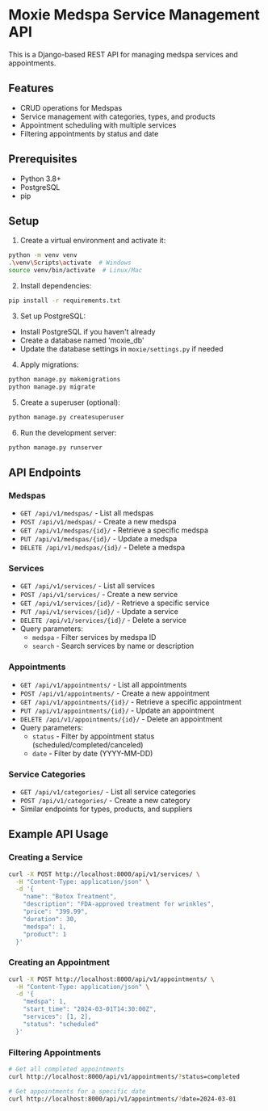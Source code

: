 # Moxie Medspa Service Management API

This is a Django-based REST API for managing medspa services and appointments.

## Features

- CRUD operations for Medspas
- Service management with categories, types, and products
- Appointment scheduling with multiple services
- Filtering appointments by status and date

## Prerequisites

- Python 3.8+
- PostgreSQL
- pip

## Setup

1. Create a virtual environment and activate it:
```bash
python -m venv venv
.\venv\Scripts\activate  # Windows
source venv/bin/activate  # Linux/Mac
```

2. Install dependencies:
```bash
pip install -r requirements.txt
```

3. Set up PostgreSQL:
- Install PostgreSQL if you haven't already
- Create a database named 'moxie_db'
- Update the database settings in `moxie/settings.py` if needed

4. Apply migrations:
```bash
python manage.py makemigrations
python manage.py migrate
```

5. Create a superuser (optional):
```bash
python manage.py createsuperuser
```

6. Run the development server:
```bash
python manage.py runserver
```

## API Endpoints

### Medspas
- `GET /api/v1/medspas/` - List all medspas
- `POST /api/v1/medspas/` - Create a new medspa
- `GET /api/v1/medspas/{id}/` - Retrieve a specific medspa
- `PUT /api/v1/medspas/{id}/` - Update a medspa
- `DELETE /api/v1/medspas/{id}/` - Delete a medspa

### Services
- `GET /api/v1/services/` - List all services
- `POST /api/v1/services/` - Create a new service
- `GET /api/v1/services/{id}/` - Retrieve a specific service
- `PUT /api/v1/services/{id}/` - Update a service
- `DELETE /api/v1/services/{id}/` - Delete a service
- Query parameters:
  - `medspa` - Filter services by medspa ID
  - `search` - Search services by name or description

### Appointments
- `GET /api/v1/appointments/` - List all appointments
- `POST /api/v1/appointments/` - Create a new appointment
- `GET /api/v1/appointments/{id}/` - Retrieve a specific appointment
- `PUT /api/v1/appointments/{id}/` - Update an appointment
- `DELETE /api/v1/appointments/{id}/` - Delete an appointment
- Query parameters:
  - `status` - Filter by appointment status (scheduled/completed/canceled)
  - `date` - Filter by date (YYYY-MM-DD)

### Service Categories
- `GET /api/v1/categories/` - List all service categories
- `POST /api/v1/categories/` - Create a new category
- Similar endpoints for types, products, and suppliers

## Example API Usage

### Creating a Service

```bash
curl -X POST http://localhost:8000/api/v1/services/ \
  -H "Content-Type: application/json" \
  -d '{
    "name": "Botox Treatment",
    "description": "FDA-approved treatment for wrinkles",
    "price": "399.99",
    "duration": 30,
    "medspa": 1,
    "product": 1
  }'
```

### Creating an Appointment

```bash
curl -X POST http://localhost:8000/api/v1/appointments/ \
  -H "Content-Type: application/json" \
  -d '{
    "medspa": 1,
    "start_time": "2024-03-01T14:30:00Z",
    "services": [1, 2],
    "status": "scheduled"
  }'
```

### Filtering Appointments

```bash
# Get all completed appointments
curl http://localhost:8000/api/v1/appointments/?status=completed

# Get appointments for a specific date
curl http://localhost:8000/api/v1/appointments/?date=2024-03-01
```
